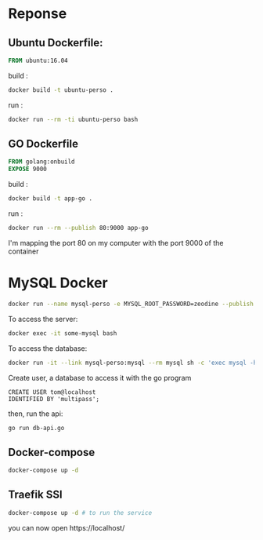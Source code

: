# Reponse

## Ubuntu Dockerfile:

```DockerFile
FROM ubuntu:16.04
```

build :
```bash
docker build -t ubuntu-perso .
```

run :
```bash
docker run --rm -ti ubuntu-perso bash
```

## GO Dockerfile

```Dockerfile
FROM golang:onbuild
EXPOSE 9000
```

build :
```bash
docker build -t app-go .
```

run :
```bash
docker run --rm --publish 80:9000 app-go
```
I'm mapping the port 80 on my computer with the port 9000 of the container

# MySQL Docker

```bash
docker run --name mysql-perso -e MYSQL_ROOT_PASSWORD=zeodine --publish 3306:3306 -d mysql
```

To access the server:

```bash
docker exec -it some-mysql bash
```

To access the database:

```bash
docker run -it --link mysql-perso:mysql --rm mysql sh -c 'exec mysql -h"$MYSQL_PORT_3306_TCP_ADDR" -P"$MYSQL_PORT_3306_TCP_PORT" -uroot -p"$MYSQL_ENV_MYSQL_ROOT_PASSWORD"'
```

Create user, a database to access it with the go program

```MySQL
CREATE USER tom@localhost
IDENTIFIED BY 'multipass';
```

then, run the api:

```bash
go run db-api.go

```

## Docker-compose

```bash
docker-compose up -d
```

## Traefik SSl

```bash
docker-compose up -d # to run the service
```

you can now open https://localhost/ 
